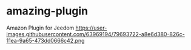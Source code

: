 # amazing-plugin
Amazon Plugin for Jeedom
https://user-images.githubusercontent.com/63969194/79693722-a8e6d380-826c-11ea-9a65-473dd0666c42.png

